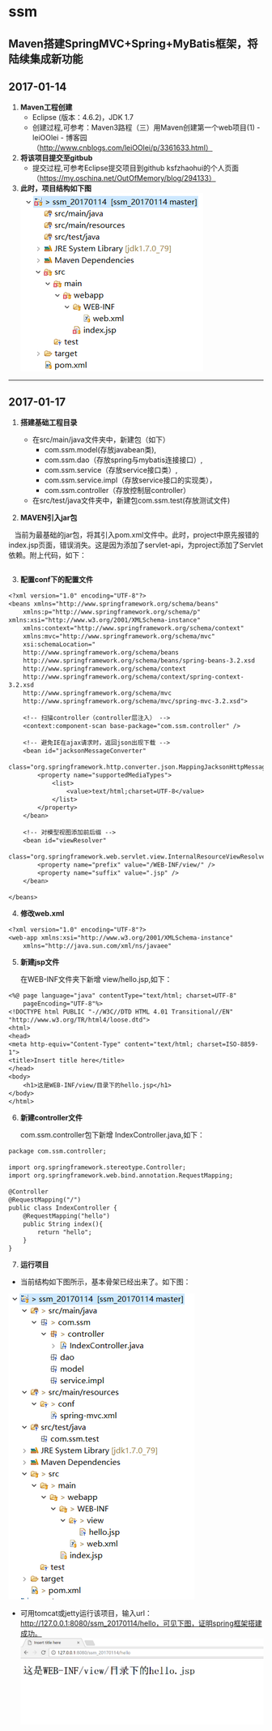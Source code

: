 # ssm
Maven搭建SpringMVC+Spring+MyBatis框架，将陆续集成新功能
---
## 2017-01-14
1. **Maven工程创建**
    * Eclipse (版本：4.6.2)，JDK 1.7
    * 创建过程,可参考：Maven3路程（三）用Maven创建第一个web项目(1) - leiOOlei - 博客园（http://www.cnblogs.com/leiOOlei/p/3361633.html）
2. **将该项目提交至gitbub**
    * 提交过程,可参考Eclipse提交项目到github ksfzhaohui的个人页面（https://my.oschina.net/OutOfMemory/blog/294133）
3. **此时，项目结构如下图**
![](https://raw.githubusercontent.com/jiangcaijun/pictureAsset/HEAD/src/ssm_20170114/2017-01-16_104235.png)
---
## 2017-01-17

1. **搭建基础工程目录**
    * 在src/main/java文件夹中，新建包（如下）
      * com.ssm.model(存放javabean类),
      * com.ssm.dao（存放spring与mybatis连接接口）,
      * com.ssm.service（存放service接口类）,
      * com.ssm.service.impl（存放service接口的实现类），
      * com.ssm.controller（存放控制层controller）
    * 在src/test/java文件夹中，新建包com.ssm.test(存放测试文件)

2. **MAVEN引入jar包**

    当前为最基础的jar包，将其引入pom.xml文件中。此时，project中原先报错的index.jsp页面，错误消失。这是因为添加了servlet-api，为project添加了Servlet依赖。附上代码，如下：
```

```

3. **配置conf下的配置文件**

```
<?xml version="1.0" encoding="UTF-8"?>
<beans xmlns="http://www.springframework.org/schema/beans"
	xmlns:p="http://www.springframework.org/schema/p" xmlns:xsi="http://www.w3.org/2001/XMLSchema-instance"
	xmlns:context="http://www.springframework.org/schema/context"
	xmlns:mvc="http://www.springframework.org/schema/mvc"
	xsi:schemaLocation="
    http://www.springframework.org/schema/beans
    http://www.springframework.org/schema/beans/spring-beans-3.2.xsd
    http://www.springframework.org/schema/context
    http://www.springframework.org/schema/context/spring-context-3.2.xsd
    http://www.springframework.org/schema/mvc
    http://www.springframework.org/schema/mvc/spring-mvc-3.2.xsd">

	<!-- 扫描controller（controller层注入） -->
	<context:component-scan base-package="com.ssm.controller" />

	<!-- 避免IE在ajax请求时，返回json出现下载 -->
	<bean id="jacksonMessageConverter"
		class="org.springframework.http.converter.json.MappingJacksonHttpMessageConverter">
		<property name="supportedMediaTypes">
			<list>
				<value>text/html;charset=UTF-8</value>
			</list>
		</property>
	</bean>

	<!-- 对模型视图添加前后缀 -->
	<bean id="viewResolver"
		class="org.springframework.web.servlet.view.InternalResourceViewResolver">
		<property name="prefix" value="/WEB-INF/view/" />
		<property name="suffix" value=".jsp" />
	</bean>

</beans>
```

4.   **修改web.xml**

```
<?xml version="1.0" encoding="UTF-8"?>
<web-app xmlns:xsi="http://www.w3.org/2001/XMLSchema-instance"
	xmlns="http://java.sun.com/xml/ns/javaee" 
```

5.  **新建jsp文件**

    在WEB-INF文件夹下新增 view/hello.jsp,如下：
```
<%@ page language="java" contentType="text/html; charset=UTF-8"
	pageEncoding="UTF-8"%>
<!DOCTYPE html PUBLIC "-//W3C//DTD HTML 4.01 Transitional//EN" "http://www.w3.org/TR/html4/loose.dtd">
<html>
<head>
<meta http-equiv="Content-Type" content="text/html; charset=ISO-8859-1">
<title>Insert title here</title>
</head>
<body>
	<h1>这是WEB-INF/view/目录下的hello.jsp</h1>
</body>
</html>
```

6. **新建controller文件**

    com.ssm.controller包下新增 IndexController.java,如下：

```
package com.ssm.controller;

import org.springframework.stereotype.Controller;
import org.springframework.web.bind.annotation.RequestMapping;

@Controller
@RequestMapping("/")
public class IndexController {
	@RequestMapping("hello")
	public String index(){
		return "hello";
	}
}
```

7. **运行项目**
  * 当前结构如下图所示，基本骨架已经出来了。如下图：

![](https://raw.githubusercontent.com/jiangcaijun/pictureAsset/HEAD/src/ssm_20170114/2017-01-18_004214.png)
 * 可用tomcat或jetty运行该项目，输入url：http://127.0.0.1:8080/ssm_20170114/hello，可见下图，证明spring框架搭建成功。
![](https://raw.githubusercontent.com/jiangcaijun/pictureAsset/HEAD/src/ssm_20170114/2017-01-18_004028.png)
